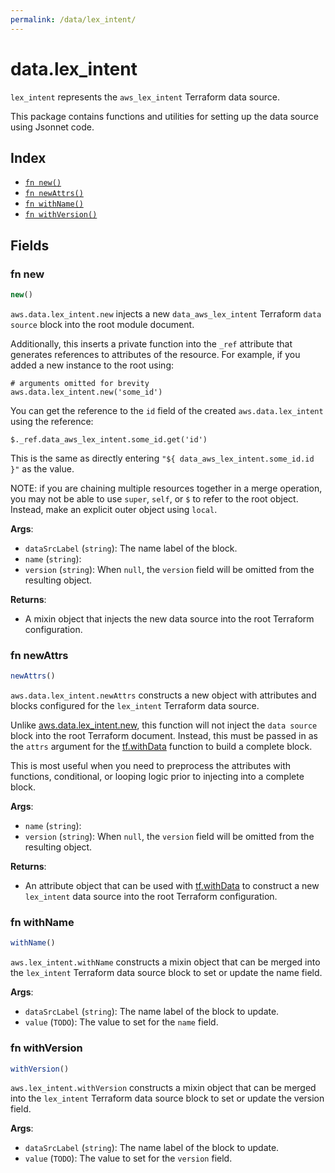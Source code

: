 ```yaml
---
permalink: /data/lex_intent/
---
```


# data.lex_intent

`lex_intent` represents the `aws_lex_intent` Terraform data source.



This package contains functions and utilities for setting up the data source using Jsonnet code.


## Index

* [`fn new()`](#fn-new)
* [`fn newAttrs()`](#fn-newattrs)
* [`fn withName()`](#fn-withname)
* [`fn withVersion()`](#fn-withversion)

## Fields

### fn new

```ts
new()
```


`aws.data.lex_intent.new` injects a new `data_aws_lex_intent` Terraform `data source`
block into the root module document.

Additionally, this inserts a private function into the `_ref` attribute that generates references to attributes of the
resource. For example, if you added a new instance to the root using:

    # arguments omitted for brevity
    aws.data.lex_intent.new('some_id')

You can get the reference to the `id` field of the created `aws.data.lex_intent` using the reference:

    $._ref.data_aws_lex_intent.some_id.get('id')

This is the same as directly entering `"${ data_aws_lex_intent.some_id.id }"` as the value.

NOTE: if you are chaining multiple resources together in a merge operation, you may not be able to use `super`, `self`,
or `$` to refer to the root object. Instead, make an explicit outer object using `local`.

**Args**:
  - `dataSrcLabel` (`string`): The name label of the block.
  - `name` (`string`): 
  - `version` (`string`):  When `null`, the `version` field will be omitted from the resulting object.

**Returns**:
- A mixin object that injects the new data source into the root Terraform configuration.


### fn newAttrs

```ts
newAttrs()
```


`aws.data.lex_intent.newAttrs` constructs a new object with attributes and blocks configured for the `lex_intent`
Terraform data source.

Unlike [aws.data.lex_intent.new](#fn-lexintentnew), this function will not inject the `data source`
block into the root Terraform document. Instead, this must be passed in as the `attrs` argument for the
[tf.withData](https://github.com/tf-libsonnet/core/tree/main/docs#fn-withdata) function to build a complete block.

This is most useful when you need to preprocess the attributes with functions, conditional, or looping logic prior to
injecting into a complete block.

**Args**:
  - `name` (`string`): 
  - `version` (`string`):  When `null`, the `version` field will be omitted from the resulting object.

**Returns**:
  - An attribute object that can be used with [tf.withData](https://github.com/tf-libsonnet/core/tree/main/docs#fn-withdata) to construct a new `lex_intent` data source into the root Terraform configuration.


### fn withName

```ts
withName()
```

`aws.lex_intent.withName` constructs a mixin object that can be merged into the `lex_intent`
Terraform data source block to set or update the name field.



**Args**:
  - `dataSrcLabel` (`string`): The name label of the block to update.
  - `value` (`TODO`): The value to set for the `name` field.


### fn withVersion

```ts
withVersion()
```

`aws.lex_intent.withVersion` constructs a mixin object that can be merged into the `lex_intent`
Terraform data source block to set or update the version field.



**Args**:
  - `dataSrcLabel` (`string`): The name label of the block to update.
  - `value` (`TODO`): The value to set for the `version` field.
